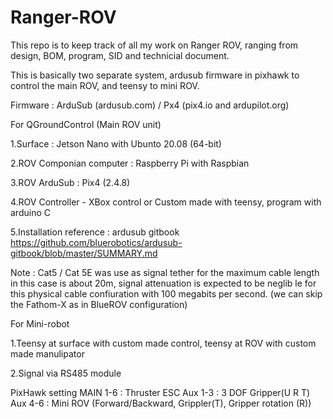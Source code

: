 # Ranger-ROV

This repo is to keep track of all my work on Ranger ROV, ranging from design, BOM, program, SID and technicial document.

This is basically two separate system, ardusub firmware in pixhawk to control the main ROV, and teensy to mini ROV.

Firmware : ArduSub (ardusub.com) / Px4 (pix4.io and ardupilot.org)

For QGroundControl (Main ROV unit)

1.Surface : Jetson Nano with Ubunto 20.08 (64-bit)

2.ROV Componian computer : Raspberry Pi with Raspbian

3.ROV ArduSub : Pix4 (2.4.8)

4.ROV Controller - XBox control or Custom made with teensy, program with arduino C

5.Installation reference : ardusub gitbook https://github.com/bluerobotics/ardusub-gitbook/blob/master/SUMMARY.md

Note : Cat5 / Cat 5E was use as signal tether for the maximum cable length in this case is about 20m, signal attenuation is expected to be neglib
le for this physical cable confiuration with 100 megabits per second. (we can skip the Fathom-X as in BlueROV configuration)


For Mini-robot

1.Teensy at surface with custom made control, teensy at ROV with custom made manulipator

2.Signal via RS485 module

PixHawk setting
MAIN 1-6 : Thruster ESC
Aux 1-3 : 3 DOF Gripper(U R T)
Aux 4-6 : Mini ROV (Forward/Backward, Grippler(T), Gripper rotation (R))


